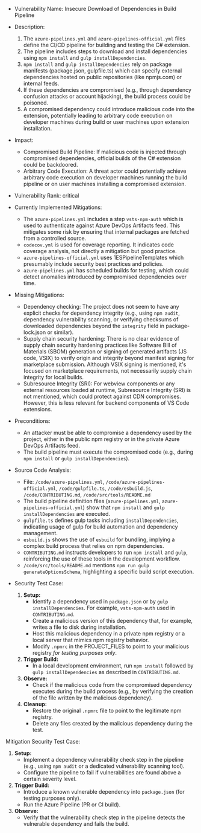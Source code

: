 - Vulnerability Name: Insecure Download of Dependencies in Build Pipeline

- Description:
    1. The `azure-pipelines.yml` and `azure-pipelines-official.yml` files define the CI/CD pipeline for building and testing the C# extension.
    2. The pipeline includes steps to download and install dependencies using `npm install` and `gulp installDependencies`.
    3. `npm install` and `gulp installDependencies` rely on package manifests (package.json, gulpfile.ts) which can specify external dependencies hosted on public repositories (like npmjs.com) or internal feeds.
    4. If these dependencies are compromised (e.g., through dependency confusion attacks or account hijacking), the build process could be poisoned.
    5. A compromised dependency could introduce malicious code into the extension, potentially leading to arbitrary code execution on developer machines during build or user machines upon extension installation.

- Impact:
    - Compromised Build Pipeline: If malicious code is injected through compromised dependencies, official builds of the C# extension could be backdoored.
    - Arbitrary Code Execution: A threat actor could potentially achieve arbitrary code execution on developer machines running the build pipeline or on user machines installing a compromised extension.

- Vulnerability Rank: critical

- Currently Implemented Mitigations:
    - The `azure-pipelines.yml` includes a step `vsts-npm-auth` which is used to authenticate against Azure DevOps Artifacts feed. This mitigates some risk by ensuring that internal packages are fetched from a controlled source.
    - `codecov.yml` is used for coverage reporting. It indicates code coverage analysis, not directly a mitigation but good practice.
    - `azure-pipelines-official.yml` uses 1ESPipelineTemplates which presumably include security best practices and policies.
    - `azure-pipelines.yml` has scheduled builds for testing, which could detect anomalies introduced by compromised dependencies over time.

- Missing Mitigations:
    - Dependency checking: The project does not seem to have any explicit checks for dependency integrity (e.g., using `npm audit`, dependency vulnerability scanning, or verifying checksums of downloaded dependencies beyond the `integrity` field in package-lock.json or similar).
    - Supply chain security hardening: There is no clear evidence of supply chain security hardening practices like Software Bill of Materials (SBOM) generation or signing of generated artifacts (JS code, VSIX) to verify origin and integrity beyond manifest signing for marketplace submission. Although VSIX signing is mentioned, it's focused on marketplace requirements, not necessarily supply chain integrity for local builds.
    - Subresource Integrity (SRI): For webview components or any external resources loaded at runtime, Subresource Integrity (SRI) is not mentioned, which could protect against CDN compromises. However, this is less relevant for backend components of VS Code extensions.

- Preconditions:
    - An attacker must be able to compromise a dependency used by the project, either in the public npm registry or in the private Azure DevOps Artifacts feed.
    - The build pipeline must execute the compromised code (e.g., during `npm install` or `gulp installDependencies`).

- Source Code Analysis:
    - File: `/code/azure-pipelines.yml`, `/code/azure-pipelines-official.yml`, `/code/gulpfile.ts`, `/code/esbuild.js`, `/code/CONTRIBUTING.md`, `/code/src/tools/README.md`
    - The build pipeline definition files (`azure-pipelines.yml`, `azure-pipelines-official.yml`) show that `npm install` and `gulp installDependencies` are executed.
    - `gulpfile.ts` defines gulp tasks including `installDependencies`, indicating usage of gulp for build automation and dependency management.
    - `esbuild.js` shows the use of `esbuild` for bundling, implying a complex build process that relies on npm dependencies.
    - `CONTRIBUTING.md` instructs developers to run `npm install` and `gulp`, reinforcing the use of these tools in the development workflow.
    - `/code/src/tools/README.md` mentions `npm run gulp generateOptionsSchema`, highlighting a specific build script execution.

- Security Test Case:
    1. **Setup:**
        - Identify a dependency used in `package.json` or by `gulp installDependencies`. For example, `vsts-npm-auth` used in `CONTRIBUTING.md`.
        - Create a malicious version of this dependency that, for example, writes a file to disk during installation.
        - Host this malicious dependency in a private npm registry or a local server that mimics npm registry behavior.
        - Modify `.npmrc` in the PROJECT_FILES to point to your malicious registry *for testing purposes only*.
    2. **Trigger Build:**
        - In a local development environment, run `npm install` followed by `gulp installDependencies` as described in `CONTRIBUTING.md`.
    3. **Observe:**
        - Check if the malicious code from the compromised dependency executes during the build process (e.g., by verifying the creation of the file written by the malicious dependency).
    4. **Cleanup:**
        - Restore the original `.npmrc` file to point to the legitimate npm registry.
        - Delete any files created by the malicious dependency during the test.

Mitigation Security Test Case:
1. **Setup:**
    - Implement a dependency vulnerability check step in the pipeline (e.g., using `npm audit` or a dedicated vulnerability scanning tool).
    - Configure the pipeline to fail if vulnerabilities are found above a certain severity level.
2. **Trigger Build:**
    - Introduce a known vulnerable dependency into `package.json` (for testing purposes only).
    - Run the Azure Pipeline (PR or CI build).
3. **Observe:**
    - Verify that the vulnerability check step in the pipeline detects the vulnerable dependency and fails the build.